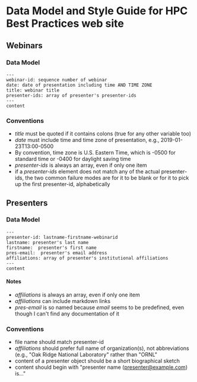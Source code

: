 # Data Model and Style Guide for HPC Best Practices web site

## Webinars

### Data Model

```
---
webinar-id: sequence number of webinar
date: date of presentation including time AND TIME ZONE
title: webinar title
presenter-ids: array of presenter's presenter-ids
---
content
```

### Conventions

- *title* must be quoted if it contains colons (true for any other variable too)
- *date* must include time and time zone of presentation, e.g., 2019-01-23T13:00-0500
- By convention, time zone is U.S. Eastern Time, which is -0500 for standard time or -0400 for daylight saving time
- *presenter-ids* is always an array, even if only one item
- if a *presenter-ids* element does not match any of the actual presenter-ids, the two common failure modes are for it to be blank or for it to pick up the first presenter-id, alphabetically

## Presenters

### Data Model

```
---
presenter-id: lastname-firstname-webinarid
lastname: presenter's last name
firstname:  presenter's first name
pres-email:  presenter's email address
affiliations: array of presenter's institutional affiliations
---
content
```

#### Notes

- *affiliations* is always an array, even if only one item
- *affiliations* can include markdown links
- *pres-email* is so named because *email* seems to be predefined, even though I can't find any documentation of it

### Conventions

- file name should match presenter-id
- *affiliations* should prefer full name of organization(s), not abbreviations (e.g., "Oak Ridge National Laboratory" rather than "ORNL"
- content of a presenter object should be a short biographical sketch
- content should begin with "presenter name (<presenter@example.com>) is..."
